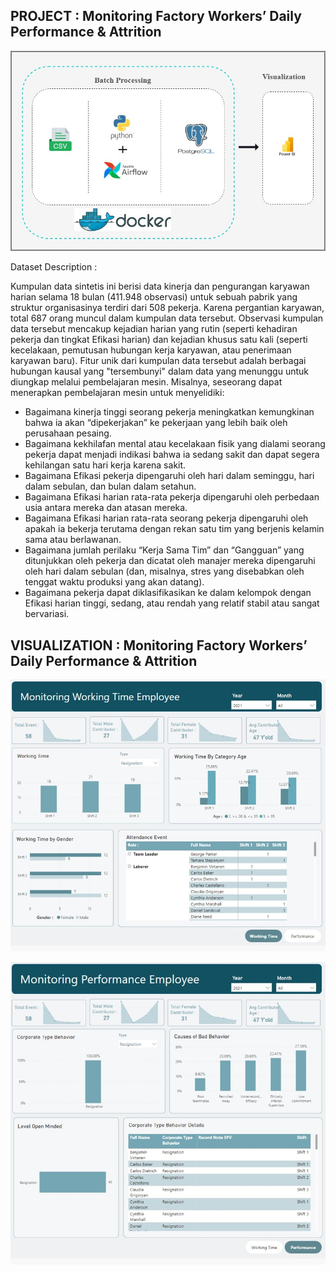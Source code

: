 ## PROJECT : Monitoring Factory Workers’ Daily Performance & Attrition

![a1](https://github.com/mhdalfarisy/Final-Project-Data-Engineer/blob/main/assets/Batch%20Processing%20Flow.jpg)

Dataset Description :

Kumpulan data sintetis ini berisi data kinerja dan pengurangan karyawan harian selama 18 bulan (411.948 observasi) untuk sebuah pabrik yang struktur organisasinya terdiri dari 508 pekerja. Karena pergantian karyawan, total 687 orang muncul dalam kumpulan data tersebut. Observasi kumpulan data tersebut mencakup kejadian harian yang rutin (seperti kehadiran pekerja dan tingkat Efikasi harian) dan kejadian khusus satu kali (seperti kecelakaan, pemutusan hubungan kerja karyawan, atau penerimaan karyawan baru). Fitur unik dari kumpulan data tersebut adalah berbagai hubungan kausal yang "tersembunyi" dalam data yang menunggu untuk diungkap melalui pembelajaran mesin. Misalnya, seseorang dapat menerapkan pembelajaran mesin untuk menyelidiki:

-  Bagaimana kinerja tinggi seorang pekerja meningkatkan kemungkinan bahwa ia akan “dipekerjakan” ke pekerjaan yang lebih baik oleh perusahaan pesaing.
- Bagaimana kekhilafan mental atau kecelakaan fisik yang dialami seorang pekerja dapat menjadi indikasi bahwa ia sedang sakit dan dapat segera kehilangan satu hari kerja karena sakit.
- Bagaimana Efikasi pekerja dipengaruhi oleh hari dalam seminggu, hari dalam sebulan, dan bulan dalam setahun.
- Bagaimana Efikasi harian rata-rata pekerja dipengaruhi oleh perbedaan usia antara mereka dan atasan mereka.
- Bagaimana Efikasi harian rata-rata seorang pekerja dipengaruhi oleh apakah ia bekerja terutama dengan rekan satu tim yang berjenis kelamin sama atau berlawanan.
- Bagaimana jumlah perilaku “Kerja Sama Tim” dan “Gangguan” yang ditunjukkan oleh pekerja dan dicatat oleh manajer mereka dipengaruhi oleh hari dalam sebulan (dan, misalnya, stres yang disebabkan oleh tenggat waktu produksi yang akan datang).
- Bagaimana pekerja dapat diklasifikasikan ke dalam kelompok dengan Efikasi harian tinggi, sedang, atau rendah yang relatif stabil atau sangat bervariasi.

## VISUALIZATION : Monitoring Factory Workers’ Daily Performance & Attrition

![a1](https://github.com/mhdalfarisy/Final-Project-Data-Engineer/blob/main/assets/Picture1.jpg)

![a1](https://github.com/mhdalfarisy/Final-Project-Data-Engineer/blob/main/assets/Picture2.jpg)

